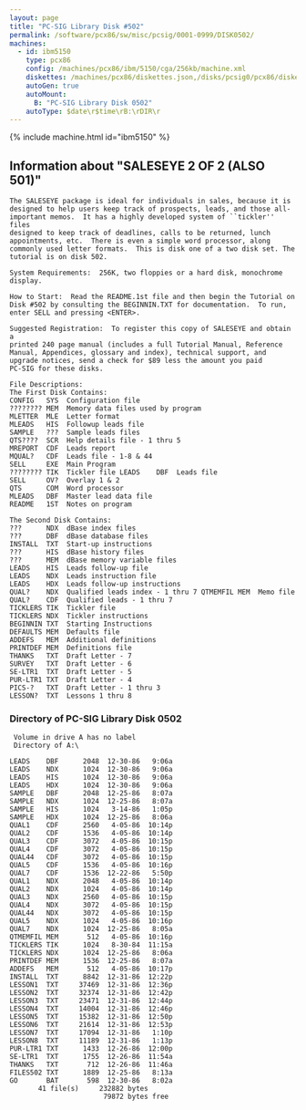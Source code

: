 ```yaml
---
layout: page
title: "PC-SIG Library Disk #502"
permalink: /software/pcx86/sw/misc/pcsig/0001-0999/DISK0502/
machines:
  - id: ibm5150
    type: pcx86
    config: /machines/pcx86/ibm/5150/cga/256kb/machine.xml
    diskettes: /machines/pcx86/diskettes.json,/disks/pcsig0/pcx86/diskettes.json
    autoGen: true
    autoMount:
      B: "PC-SIG Library Disk 0502"
    autoType: $date\r$time\rB:\rDIR\r
---
```


{% include machine.html id="ibm5150" %}

## Information about "SALESEYE 2 OF 2 (ALSO 501)"

    The SALESEYE package is ideal for individuals in sales, because it is
    designed to help users keep track of prospects, leads, and those all-
    important memos.  It has a highly developed system of ``tickler'' files
    designed to keep track of deadlines, calls to be returned, lunch
    appointments, etc.  There is even a simple word processor, along
    commonly used letter formats.  This is disk one of a two disk set. The
    tutorial is on disk 502.
    
    System Requirements:  256K, two floppies or a hard disk, monochrome
    display.
    
    How to Start:  Read the README.1st file and then begin the Tutorial on
    Disk #502 by consulting the BEGINNIN.TXT for documentation.  To run,
    enter SELL and pressing <ENTER>.
    
    Suggested Registration:  To register this copy of SALESEYE and obtain a
    printed 240 page manual (includes a full Tutorial Manual, Reference
    Manual, Appendices, glossary and index), technical support, and
    upgrade notices, send a check for $89 less the amount you paid
    PC-SIG for these disks.
    
    File Descriptions:
    The First Disk Contains:
    CONFIG   SYS  Configuration file
    ???????? MEM  Memory data files used by program
    MLETTER  MLE  Letter format
    MLEADS   HIS  Followup leads file
    SAMPLE   ???  Sample leads files
    QTS????  SCR  Help details file - 1 thru 5
    MREPORT  CDF  Leads report
    MQUAL?   CDF  Leads file - 1-8 & 44
    SELL     EXE  Main Program
    ???????? TIK  Tickler file LEADS    DBF  Leads file
    SELL     OV?  Overlay 1 & 2
    QTS      COM  Word processor
    MLEADS   DBF  Master lead data file
    README   1ST  Notes on program
    
    The Second Disk Contains:
    ???      NDX  dBase index files
    ???      DBF  dBase database files
    INSTALL  TXT  Start-up instructions
    ???      HIS  dBase history files
    ???      MEM  dBase memory variable files
    LEADS    HIS  Leads follow-up file
    LEADS    NDX  Leads instruction file
    LEADS    HDX  Leads follow-up instructions
    QUAL?    NDX  Qualified leads index - 1 thru 7 QTMEMFIL MEM  Memo file
    QUAL?    CDF  Qualified leads - 1 thru 7
    TICKLERS TIK  Tickler file
    TICKLERS NDX  Tickler instructions
    BEGINNIN TXT  Starting Instructions
    DEFAULTS MEM  Defaults file
    ADDEFS   MEM  Additional definitions
    PRINTDEF MEM  Definitions file
    THANKS   TXT  Draft Letter - 7
    SURVEY   TXT  Draft Letter - 6
    SE-LTR1  TXT  Draft Letter - 5
    PUR-LTR1 TXT  Draft Letter - 4
    PICS-?   TXT  Draft Letter - 1 thru 3
    LESSON?  TXT  Lessons 1 thru 8

### Directory of PC-SIG Library Disk 0502

     Volume in drive A has no label
     Directory of A:\

    LEADS    DBF      2048  12-30-86   9:06a
    LEADS    NDX      1024  12-30-86   9:06a
    LEADS    HIS      1024  12-30-86   9:06a
    LEADS    HDX      1024  12-30-86   9:06a
    SAMPLE   DBF      2048  12-25-86   8:07a
    SAMPLE   NDX      1024  12-25-86   8:07a
    SAMPLE   HIS      1024   3-14-86   1:05p
    SAMPLE   HDX      1024  12-25-86   8:06a
    QUAL1    CDF      2560   4-05-86  10:14p
    QUAL2    CDF      1536   4-05-86  10:14p
    QUAL3    CDF      3072   4-05-86  10:15p
    QUAL4    CDF      3072   4-05-86  10:15p
    QUAL44   CDF      3072   4-05-86  10:15p
    QUAL5    CDF      1536   4-05-86  10:16p
    QUAL7    CDF      1536  12-22-86   5:50p
    QUAL1    NDX      2048   4-05-86  10:14p
    QUAL2    NDX      1024   4-05-86  10:14p
    QUAL3    NDX      2560   4-05-86  10:15p
    QUAL4    NDX      3072   4-05-86  10:15p
    QUAL44   NDX      3072   4-05-86  10:15p
    QUAL5    NDX      1024   4-05-86  10:16p
    QUAL7    NDX      1024  12-25-86   8:05a
    QTMEMFIL MEM       512   4-05-86  10:16p
    TICKLERS TIK      1024   8-30-84  11:15a
    TICKLERS NDX      1024  12-25-86   8:06a
    PRINTDEF MEM      1536  12-25-86   8:07a
    ADDEFS   MEM       512   4-05-86  10:17p
    INSTALL  TXT      8842  12-31-86  12:22p
    LESSON1  TXT     37469  12-31-86  12:36p
    LESSON2  TXT     32374  12-31-86  12:42p
    LESSON3  TXT     23471  12-31-86  12:44p
    LESSON4  TXT     14004  12-31-86  12:46p
    LESSON5  TXT     15382  12-31-86  12:50p
    LESSON6  TXT     21614  12-31-86  12:53p
    LESSON7  TXT     17094  12-31-86   1:10p
    LESSON8  TXT     11189  12-31-86   1:13p
    PUR-LTR1 TXT      1433  12-26-86  12:00p
    SE-LTR1  TXT      1755  12-26-86  11:54a
    THANKS   TXT       712  12-26-86  11:46a
    FILES502 TXT      1889  12-25-86   8:13a
    GO       BAT       598  12-30-86   8:02a
           41 file(s)     232882 bytes
                           79872 bytes free
